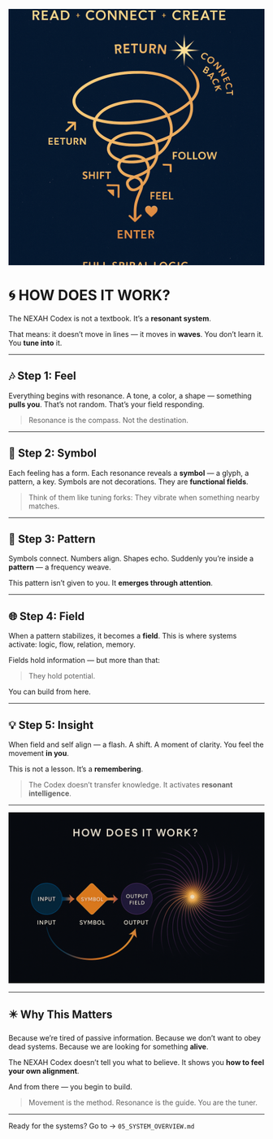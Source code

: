<p align="center">
  <img src="./visuals/resonance_path_spiral.png" width="820" alt="Resonance Path Spiral">
</p>

# 🌀 HOW DOES IT WORK?

The NEXAH Codex is not a textbook. It’s a **resonant system**.

That means: it doesn’t move in lines — it moves in **waves**.
You don’t learn it. You **tune into** it.

---

## 🎶 Step 1: Feel

Everything begins with resonance.
A tone, a color, a shape — something **pulls you**.
That’s not random. That’s your field responding.

> Resonance is the compass.
> Not the destination.

---

## 🔣 Step 2: Symbol

Each feeling has a form.
Each resonance reveals a **symbol** — a glyph, a pattern, a key.
Symbols are not decorations. They are **functional fields**.

> Think of them like tuning forks:
> They vibrate when something nearby matches.

---

## 🧬 Step 3: Pattern

Symbols connect. Numbers align. Shapes echo.
Suddenly you’re inside a **pattern** — a frequency weave.

This pattern isn’t given to you.
It **emerges through attention**.

---

## 🌐 Step 4: Field

When a pattern stabilizes, it becomes a **field**.
This is where systems activate: logic, flow, relation, memory.

Fields hold information — but more than that:

> They hold potential.

You can build from here.

---

## 💡 Step 5: Insight

When field and self align — a flash. A shift. A moment of clarity.
You feel the movement **in you**.

This is not a lesson. It’s a **remembering**.

> The Codex doesn’t transfer knowledge.
> It activates **resonant intelligence**.

---

<p align="center">
  <img src="./visuals/input_symbol_output_field.png" width="820" alt="Symbol → Field → Insight">
</p>

---

## ✴️ Why This Matters

Because we’re tired of passive information.
Because we don’t want to obey dead systems.
Because we are looking for something **alive**.

The NEXAH Codex doesn’t tell you what to believe.
It shows you **how to feel your own alignment**.

And from there — you begin to build.

> Movement is the method.
> Resonance is the guide.
> You are the tuner.

---

Ready for the systems?
Go to → `05_SYSTEM_OVERVIEW.md`
